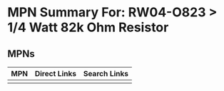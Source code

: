 



# MPN Summary For: RW04-O823 > 1/4 Watt 82k Ohm Resistor

## MPNs
  

|MPN|Direct Links|Search Links|
| :--- | :--- | :--- |
||||
